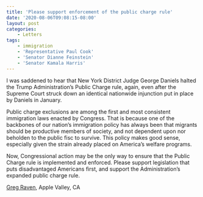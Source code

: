 ```yaml
---
title: 'Please support enforcement of the public charge rule'
date: '2020-08-06T09:08:15-08:00'
layout: post
categories:
    - Letters
tags:
    - immigration
    - 'Representative Paul Cook'
    - 'Senator Dianne Feinstein'
    - 'Senator Kamala Harris'
---
```


I was saddened to hear that New York District Judge George Daniels halted the Trump Administration’s Public Charge rule, again, even after the Supreme Court struck down an identical nationwide injunction put in place by Daniels in January.

Public charge exclusions are among the first and most consistent immigration laws enacted by Congress. That is because one of the backbones of our nation’s immigration policy has always been that migrants should be productive members of society, and not dependent upon nor beholden to the public fisc to survive. This policy makes good sense, especially given the strain already placed on America’s welfare programs.

Now, Congressional action may be the only way to ensure that the Public Charge rule is implemented and enforced. Please support legislation that puts disadvantaged Americans first, and support the Administration’s expanded public charge rule.

[Greg Raven](https://www.gregraven.org/), Apple Valley, CA